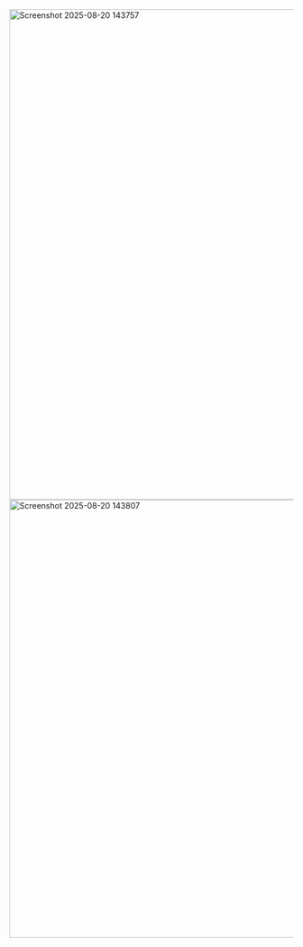 <img width="787" height="870" alt="Screenshot 2025-08-20 143757" src="https://github.com/user-attachments/assets/de52d6f2-ea4d-4fdc-9e1c-cb6f397b95d5" />
<img width="740" height="777" alt="Screenshot 2025-08-20 143807" src="https://github.com/user-attachments/assets/29663210-4d31-4e25-8a75-aacb06cb51f9" />

